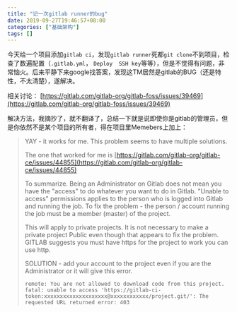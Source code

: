 ```yaml
---
title: "记一次gitlab runner的bug"
date: 2019-09-27T19:46:57+08:00
categories: ["基础架构"]
tags: []
---
```


今天给一个项目添加`gitlab ci`，发现`gitlab runner`死都`git clone`不到项目，检查了数遍配置（`.gitlab.yml`， `Deploy  SSH key`等等），但是不觉得有问题，非常恼火。后来平静下来google找答案，发现这TM居然是gitlab的BUG（还是特性，不太清楚），遂解决。

相关讨论：
[https://gitlab.com/gitlab-org/gitlab-foss/issues/39469](https://gitlab.com/gitlab-org/gitlab-foss/issues/39469)

解决方法，我摘抄了，就不翻译了，总结一下就是说即使你是gitlab的管理员，但是你依然不是某个项目的所有者，得在项目里Memebers上加上：
> YAY - it works for me. This problem seems to have multiple solutions.
> 
> The one that worked for me is [https://gitlab.com/gitlab-org/gitlab-ce/issues/44855](https://gitlab.com/gitlab-org/gitlab-ce/issues/44855)
> 
> To summarize. Being an Administrator on Gitlab does not mean you have the "access" to do whatever you want to do in Gitlab. "Unable to access" permissions applies to the person who is logged into Gitlab and running the job. To fix the problem - the person / account running the job must be a member (master) of the project.
> 
> This will apply to private projects. It is not necessary to make a private project Public even though that appears to fix the problem. GITLAB suggests you must have https for the project to work you can use http.
> 
> SOLUTION - add your account to the project even if you are the Administrator or it will give this error.
> 
> ```
> remote: You are not allowed to download code from this project.
> fatal: unable to access 'https://gitlab-ci-token:xxxxxxxxxxxxxxxxxxxx@xxxxxxxxxxxx/project.git/': The requested URL returned error: 403
> ```
